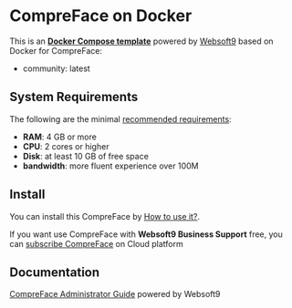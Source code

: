 # CompreFace on Docker  

This is an **[Docker Compose template](https://github.com/Websoft9/docker-library)** powered by [Websoft9](https://www.websoft9.com) based on Docker for CompreFace:


 - community:  latest


## System Requirements

The following are the minimal [recommended requirements](https://exadel.com/accelerator-showcase/compreface):

* **RAM**: 4 GB or more
* **CPU**: 2 cores or higher
* **Disk**: at least 10 GB of free space
* **bandwidth**: more fluent experience over 100M  

## Install

You can install this CompreFace by [How to use it?](https://github.com/Websoft9/docker-library#how-to-use-it).   

If you want use CompreFace with **Websoft9 Business Support** free, you can [subscribe CompreFace](https://www.websoft9.com/apps) on Cloud platform

## Documentation

[CompreFace Administrator Guide](https://support.websoft9.com/docs/compreface) powered by Websoft9